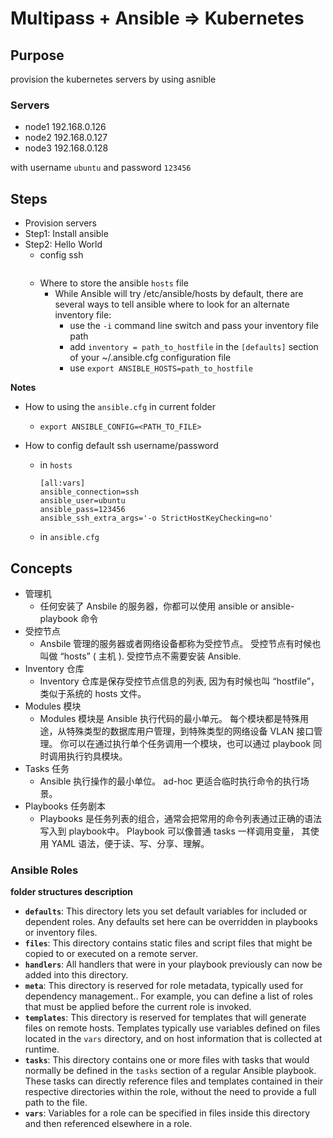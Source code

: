 Multipass + Ansible => Kubernetes
==============================================




## Purpose
provision the kubernetes servers by using asnible

### Servers
- node1 192.168.0.126
- node2 192.168.0.127
- node3 192.168.0.128

with username `ubuntu` and password `123456`

## Steps
- Provision servers
- Step1: Install ansible
- Step2: Hello World
  - config ssh
    ```
    
    ```
  - Where to store the ansible `hosts` file
    - While Ansible will try /etc/ansible/hosts by default, there are several ways to tell ansible where to look for an alternate inventory file:
      - use the `-i` command line switch and pass your inventory file path
      - add `inventory = path_to_hostfile` in the `[defaults]` section of your ~/.ansible.cfg configuration file
      - use `export ANSIBLE_HOSTS=path_to_hostfile` 



**Notes**

- How to using the `ansible.cfg` in current folder

  - `export ANSIBLE_CONFIG=<PATH_TO_FILE>`

- How to config default ssh username/password

  - in `hosts`

    ```
    [all:vars]
    ansible_connection=ssh
    ansible_user=ubuntu
    ansible_pass=123456
    ansible_ssh_extra_args='-o StrictHostKeyChecking=no'
    ```

  - in `ansible.cfg`

    



## Concepts
- 管理机
  - 任何安装了 Ansbile 的服务器，你都可以使用 ansible or ansible-playbook 命令
- 受控节点
  - Ansbile 管理的服务器或者网络设备都称为受控节点。 受控节点有时候也叫做 “hosts” ( 主机 ). 受控节点不需要安装 Ansible.
- Inventory 仓库
  - Inventory 仓库是保存受控节点信息的列表, 因为有时候也叫 “hostfile”， 类似于系统的 hosts 文件。
- Modules 模块
  - Modules 模块是 Ansible 执行代码的最小单元。 每个模块都是特殊用途，从特殊类型的数据库用户管理，到特殊类型的网络设备 VLAN 接口管理。 你可以在通过执行单个任务调用一个模块，也可以通过 playbook 同时调用执行钓具模块。 
- Tasks 任务
  - Ansible 执行操作的最小单位。 ad-hoc 更适合临时执行命令的执行场景。
- Playbooks 任务剧本
  - Playbooks 是任务列表的组合，通常会把常用的命令列表通过正确的语法写入到 playbook中。 Playbook 可以像普通 tasks 一样调用变量， 其使用 YAML 语法，便于读、写、分享、理解。

### Ansible Roles

**folder structures description**

- **`defaults`**: This directory lets you set default variables for included or dependent roles. Any defaults set here can be overridden in playbooks or inventory files.
- **`files`**: This directory contains static files and script files that might be copied to or executed on a remote server.
- **`handlers`**: All handlers that were in your playbook previously can now be added into this directory.
- **`meta`**: This directory is reserved for role metadata, typically used for dependency management.. For example, you can define a list of roles that must be applied before the current role is invoked.
- **`templates`**: This directory is reserved for templates that will generate files on remote hosts. Templates typically use variables defined on files located in the `vars` directory, and on host information that is collected at runtime.
- **`tasks`**: This directory contains one or more files with tasks that would normally be defined in the `tasks` section of a regular Ansible playbook. These tasks can directly reference files and templates contained in their respective directories within the role, without the need to provide a full path to the file.
- **`vars`**: Variables for a role can be specified in files inside this directory and then referenced elsewhere in a role.
